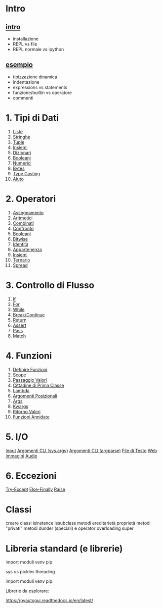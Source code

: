# Intro

## [intro](o0_intro/installazione.md)

* installazione
* REPL vs file 
* REPL normale vs ipython

## [esempio](o0_intro/esempio.py)

* tipizzazione dinamica
* indentazione
* expressions vs statements 
* funzione/builtin vs operatore
* commenti

# 1. Tipi di Dati 

1. [Liste](o1_tipi_dati/o0_liste.py)
1. [Stringhe](o1_tipi_dati/o1_stringhe.py)
1. [Tuple](o1_tipi_dati/o2_tuple.py)
1. [Insiemi](o1_tipi_dati/o3_insiemi.py)
1. [Dizionari](o1_tipi_dati/o4_dizionari.py)
1. [Booleani](o1_tipi_dati/o5_booleani.py)
1. [Numerici](o1_tipi_dati/o6_numerici.py)
1. [Bytes](o1_tipi_dati/o7_bytes.py)
1. [Type Casting](o1_tipi_dati/o8_type_casting.py)
1. [Aiuto](o1_tipi_dati/oaiuto.py)


# 2. Operatori


1. [Assegnamento](o2_operatori/o0_assegnamento.py)
1. [Aritmetici](o2_operatori/o1_aritmetici.py)
1. [Combinati](o2_operatori/o2_combinati.py)
1. [Confronto](o2_operatori/o3_confronto.py)
1. [Booleani](o2_operatori/o4_booleani.py)
1. [Bitwise](o2_operatori/o5_bitwise.py)
1. [Identità](o2_operatori/o6_identity.py)
1. [Appartenenza](o2_operatori/o7_membership.py)
1. [Insiemi](o2_operatori/o8_insiemi.py)
1. [Ternario](o2_operatori/o9_ternario.py)
1. [Spread](o2_operatori/o10_spread.py)


# 3. Controllo di Flusso

1. [If](o3_controllo_flusso/o0_if.py)
1. [For](o3_controllo_flusso/o1_for.py)
1. [While](o3_controllo_flusso/o2_while.py)
1. [Break/Continue](o3_controllo_flusso/o3_break_continue.py)
1. [Return](o3_controllo_flusso/o4_return.py)
1. [Assert](o3_controllo_flusso/o5_assert.py)
1. [Pass](o3_controllo_flusso/o6_pass.py)
1. [Match](o3_controllo_flusso/o7_match.py)


# 4. Funzioni

1. [Definire Funzioni](o4_funzioni/o0_def.py)
1. [Scope](o4_funzioni/o1_scope.py)
1. [Passaggio Valori](o4_funzioni/o2_passaggio.py)
1. [Cittadine di Prima Classe](o4_funzioni/o3_first_class.py)
1. [Lambda](o4_funzioni/o4_lambda.py)
1. [Argomenti Posizionali](o4_funzioni/o5_posizionali.py)
1. [Args](o4_funzioni/o6_args.py)
1. [Kwargs](o4_funzioni/o7_kwargs.py)
1. [Ritorno Valori](o4_funzioni/o8_valori_ritorno.py)
1. [Funzioni Annidate](o4_funzioni/o9_annidate.py)


# 5. I/O

[Input](o5_io/o0_input.py)
[Argomenti CLI (sys.argv)](o5_io/o1_arg_cli.py)
[Argomenti CLI (argparse)](o5_io/o2_argparse_module.py)
[File di Testo](o5_io/o3_file_testo.py)
[Web](o5_io/o4_web.py)
[Immagini](o5_io/o5_immagini.py)
[Audio](o5_io/o6_audio.py)



# 6. Eccezioni

[Try-Except](o6_eccezioni/o0_try_except.py)
[Else-Finally](o6_eccezioni/o1_finally_else.py)
[Raise](o6_eccezioni/o2_raise.py)


# Classi 

creare classi
isinstance issubclass 
metodi
ereditarietà
proprietà
metodi "privati"
metodi dunder (speciali) e operator overloading
super


# Libreria standard (e librerie)

import
moduli
venv
pip

sys
os
pickles
threading 



import
moduli
venv
pip



Librerie da esplorare:

https://pyautogui.readthedocs.io/en/latest/




